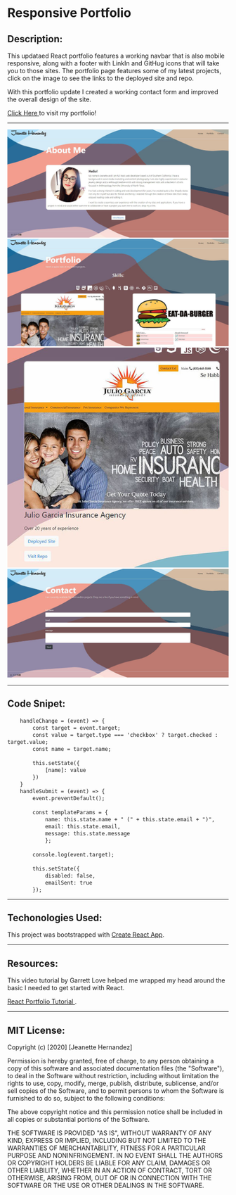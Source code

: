 # Responsive Portfolio

## Description:

This updataed React portfolio features a working navbar that is also mobile responsive, along with a footer with LinkIn and GitHug icons that will take you to those sites. The portfolio page features some of my latest projects, click on the image to see the links to the deployed site and repo. 

With this portfolio update I created a working contact form and improved the overall design of the site.

<a href="https://jeanhern81.github.io/React_Portfolio/"> Click Here </a>to visit my portfolio!

---

![Screenshot](./src/assets/images/HomePage01.JPG)
![Screenshot](./src/assets/images/portfolio01.JPG)
![Screenshot](./src/assets/images/portfolio02.JPG)
![Screenshot](./src/assets/images/contact01.JPG)

---

## Code Snipet:

```
    handleChange = (event) => {
        const target = event.target;
        const value = target.type === 'checkbox' ? target.checked : target.value;
        const name = target.name;

        this.setState({
            [name]: value
        })
    }
    handleSubmit = (event) => {
        event.preventDefault();

        const templateParams = {
            name: this.state.name + " (" + this.state.email + ")",
            email: this.state.email,
            message: this.state.message
            };

        console.log(event.target);

        this.setState({
            disabled: false,
            emailSent: true
        });

```

---


## Techonologies Used:

This project was bootstrapped with [Create React App](https://github.com/facebook/create-react-app).

---

## Resources:

This video tutorial by Garrett Love helped me wrapped my head around the basic  I needed to get started with React.

<a href="https://www.youtube.com/playlist?list=PLnpdZyv-BjINbUjmTUsyziHz_4fa9hM5G"> React Portfolio Tutorial </a>. 
  
---
## MIT License:

Copyright (c) [2020] [Jeanette Hernandez]

Permission is hereby granted, free of charge, to any person obtaining a copy
of this software and associated documentation files (the "Software"), to deal
in the Software without restriction, including without limitation the rights
to use, copy, modify, merge, publish, distribute, sublicense, and/or sell
copies of the Software, and to permit persons to whom the Software is
furnished to do so, subject to the following conditions:

The above copyright notice and this permission notice shall be included in all
copies or substantial portions of the Software.

THE SOFTWARE IS PROVIDED "AS IS", WITHOUT WARRANTY OF ANY KIND, EXPRESS OR
IMPLIED, INCLUDING BUT NOT LIMITED TO THE WARRANTIES OF MERCHANTABILITY,
FITNESS FOR A PARTICULAR PURPOSE AND NONINFRINGEMENT. IN NO EVENT SHALL THE
AUTHORS OR COPYRIGHT HOLDERS BE LIABLE FOR ANY CLAIM, DAMAGES OR OTHER
LIABILITY, WHETHER IN AN ACTION OF CONTRACT, TORT OR OTHERWISE, ARISING FROM,
OUT OF OR IN CONNECTION WITH THE SOFTWARE OR THE USE OR OTHER DEALINGS IN THE
SOFTWARE.






